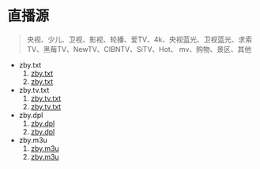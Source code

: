 # 直播源
> 央视、少儿、卫视、影视、轮播、爱TV、4k、央视蓝光、卫视蓝光、求索TV、黑莓TV、NewTV、CIBNTV、SiTV、Hot、 mv、购物、景区、其他

- zby.txt
    1. [zby.txt][github-txt]
    2. [zby.txt][gitee-txt]
- zby.tv.txt
    1. [zby.tv.txt][github-tv.txt]
    2. [zby.tv.txt][gitee-tv.txt]
- zby.dpl
    1. [zby.dpl][github-dpl]
    2. [zby.dpl][gitee-dpl]
- zby.m3u
    1. [zby.m3u][github-m3u]
    2. [zby.m3u][gitee-m3u]

[github-txt]: https://bzxg-space.github.io/zby/zby.txt 
[github-tv.txt]: https://bzxg-space.github.io/zby/zby.tv.txt
[github-dpl]: https://bzxg-space.github.io/zby/zby.dpl
[github-m3u]: https://bzxg-space.github.io/zby/zby.m3u
[gitee-txt]: https://gitee.com/bzxg-space/zby/raw/master/zby.txt
[gitee-tv.txt]: https://gitee.com/bzxg-space/zby/raw/master/zby.tv.txt
[gitee-dpl]: https://gitee.com/bzxg-space/zby/raw/master/zby.dpl
[gitee-m3u]: https://gitee.com/bzxg-space/zby/raw/master/zby.m3u